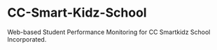 # CC-Smart-Kidz-School
Web-based Student Performance Monitoring for CC Smartkidz School Incorporated.
